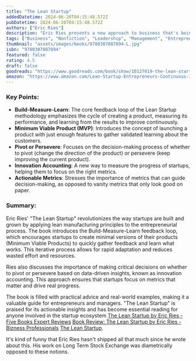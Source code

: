 ```yaml
---
title: "The Lean Startup"
addedDatetime: 2024-06-20T04:15:48.572Z
pubDatetime: 2024-06-20T04:15:48.572Z
authors: ["Eric Ries"]
description: "Eric Ries presents a new approach to business that's being adopted across the globe, changing the way companies are built and new products are launched."
tags: ["Business", "Nonfiction", "Leadership", "Management", "Entrepreneurship", "Self Help"]
thumbnail: "assets/images/books/9780307887894-L.jpg"
isbn: "9780307887894"
featured: false
rating: 4.5
draft: false
goodreads: "https://www.goodreads.com/book/show/10127019-the-lean-startup"
amazon: "https://www.amazon.com/Lean-Startup-Entrepreneurs-Continuous-Innovation/dp/0307887898"
---
```


### Key Points:

- **Build-Measure-Learn**: The core feedback loop of the Lean Startup methodology emphasizes the cycle of creating a product, measuring its performance, and learning from the results to improve continuously.
- **Minimum Viable Product (MVP)**: Introduces the concept of launching a product with just enough features to gather validated learning about the customers.
- **Pivot or Persevere**: Focuses on the decision-making process of whether to pivot (change the direction of the product) or persevere (keep improving the current product).
- **Innovation Accounting**: A new way to measure the progress of startups, helping them to focus on the right metrics.
- **Actionable Metrics**: Stresses the importance of metrics that can guide decision-making, as opposed to vanity metrics that only look good on paper.

### Summary:

Eric Ries' "The Lean Startup" revolutionizes the way startups are built and grown by applying lean manufacturing principles to the entrepreneurial process. The book introduces the Build-Measure-Learn feedback loop, which encourages startups to create minimal versions of their products (Minimum Viable Products) to quickly gather feedback and learn what works. This iterative process allows for rapid adaptation and reduces wasted effort and resources.

Ries also discusses the importance of making critical decisions on whether to pivot or persevere based on data-driven insights, known as innovation accounting. This approach ensures that startups focus on metrics that matter and drive real progress.

The book is filled with practical advice and real-world examples, making it a valuable guide for entrepreneurs and managers. "The Lean Startup" is praised for its actionable insights and has become essential reading for anyone involved in the startup ecosystem [The Lean Startup by Eric Ries - Five Books Expert Reviews](https://fivebooks.com/book/lean-startup-eric-ries/) [Book Review: The Lean Startup by Eric Ries - Bizness Professionals](https://biznessprofessionals.com/the-lean-startup-book-review/) [The Lean Startup](https://www.penguin.co.uk/books/185058/the-lean-startup-by-ries-eric/9780670921607).

It's kind of funny that Eric Ries hasn't shipped all that much since he wrote about this. His work on Long Term Stock Exchange was diametrically opposed to these notions. 